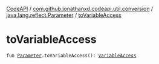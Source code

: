 [CodeAPI](../../index.md) / [com.github.jonathanxd.codeapi.util.conversion](../index.md) / [java.lang.reflect.Parameter](index.md) / [toVariableAccess](.)

# toVariableAccess

`fun `[`Parameter`](http://docs.oracle.com/javase/6/docs/api/java/lang/reflect/Parameter.html)`.toVariableAccess(): `[`VariableAccess`](../../com.github.jonathanxd.codeapi.base/-variable-access/index.md)